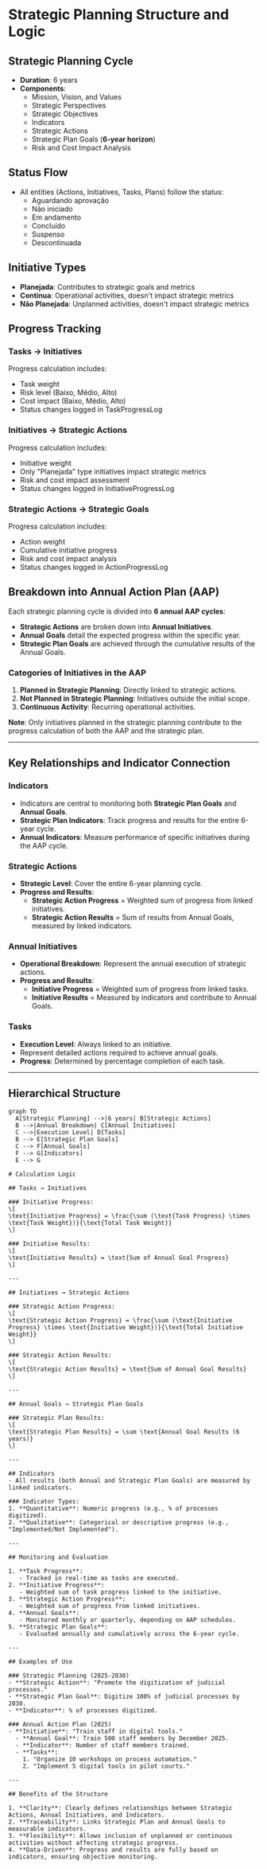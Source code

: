 # Strategic Planning Structure and Logic

## Strategic Planning Cycle
- **Duration**: 6 years
- **Components**:
  - Mission, Vision, and Values
  - Strategic Perspectives
  - Strategic Objectives
  - Indicators
  - Strategic Actions
  - Strategic Plan Goals (**6-year horizon**)
  - Risk and Cost Impact Analysis

## Status Flow
- All entities (Actions, Initiatives, Tasks, Plans) follow the status:
  - Aguardando aprovação
  - Não iniciado
  - Em andamento
  - Concluído
  - Suspenso
  - Descontinuada

## Initiative Types
- **Planejada**: Contributes to strategic goals and metrics
- **Contínua**: Operational activities, doesn't impact strategic metrics
- **Não Planejada**: Unplanned activities, doesn't impact strategic metrics

## Progress Tracking
### Tasks → Initiatives
Progress calculation includes:
- Task weight
- Risk level (Baixo, Médio, Alto)
- Cost impact (Baixo, Médio, Alto)
- Status changes logged in TaskProgressLog

### Initiatives → Strategic Actions
Progress calculation includes:
- Initiative weight
- Only "Planejada" type initiatives impact strategic metrics
- Risk and cost impact assessment
- Status changes logged in InitiativeProgressLog

### Strategic Actions → Strategic Goals
Progress calculation includes:
- Action weight
- Cumulative initiative progress
- Risk and cost impact analysis
- Status changes logged in ActionProgressLog

## Breakdown into Annual Action Plan (AAP)
Each strategic planning cycle is divided into **6 annual AAP cycles**:
- **Strategic Actions** are broken down into **Annual Initiatives**.
- **Annual Goals** detail the expected progress within the specific year.
- **Strategic Plan Goals** are achieved through the cumulative results of the Annual Goals.

### Categories of Initiatives in the AAP
1. **Planned in Strategic Planning**: Directly linked to strategic actions.
2. **Not Planned in Strategic Planning**: Initiatives outside the initial scope.
3. **Continuous Activity**: Recurring operational activities.

**Note**: Only initiatives planned in the strategic planning contribute to the progress calculation of both the AAP and the strategic plan.

---

## Key Relationships and Indicator Connection

### Indicators
- Indicators are central to monitoring both **Strategic Plan Goals** and **Annual Goals**.
- **Strategic Plan Indicators**: Track progress and results for the entire 6-year cycle.
- **Annual Indicators**: Measure performance of specific initiatives during the AAP cycle.

### Strategic Actions
- **Strategic Level**: Cover the entire 6-year planning cycle.
- **Progress and Results**:
  - **Strategic Action Progress** = Weighted sum of progress from linked initiatives.
  - **Strategic Action Results** = Sum of results from Annual Goals, measured by linked indicators.

### Annual Initiatives
- **Operational Breakdown**: Represent the annual execution of strategic actions.
- **Progress and Results**:
  - **Initiative Progress** = Weighted sum of progress from linked tasks.
  - **Initiative Results** = Measured by indicators and contribute to Annual Goals.

### Tasks
- **Execution Level**: Always linked to an initiative.
- Represent detailed actions required to achieve annual goals.
- **Progress**: Determined by percentage completion of each task.

---

## Hierarchical Structure

```mermaid
graph TD
  A[Strategic Planning] -->|6 years| B[Strategic Actions]
  B -->|Annual Breakdown| C[Annual Initiatives]
  C -->|Execution Level| D[Tasks]
  B --> E[Strategic Plan Goals]
  C --> F[Annual Goals]
  F --> G[Indicators]
  E --> G

# Calculation Logic

## Tasks → Initiatives

### Initiative Progress:
\[
\text{Initiative Progress} = \frac{\sum (\text{Task Progress} \times \text{Task Weight})}{\text{Total Task Weight}}
\]

### Initiative Results:
\[
\text{Initiative Results} = \text{Sum of Annual Goal Progress}
\]

---

## Initiatives → Strategic Actions

### Strategic Action Progress:
\[
\text{Strategic Action Progress} = \frac{\sum (\text{Initiative Progress} \times \text{Initiative Weight})}{\text{Total Initiative Weight}}
\]

### Strategic Action Results:
\[
\text{Strategic Action Results} = \text{Sum of Annual Goal Results}
\]

---

## Annual Goals → Strategic Plan Goals

### Strategic Plan Results:
\[
\text{Strategic Plan Results} = \sum \text{Annual Goal Results (6 years)}
\]

---

## Indicators
- All results (both Annual and Strategic Plan Goals) are measured by linked indicators.

### Indicator Types:
1. **Quantitative**: Numeric progress (e.g., % of processes digitized).
2. **Qualitative**: Categorical or descriptive progress (e.g., "Implemented/Not Implemented").

---

## Monitoring and Evaluation

1. **Task Progress**:
   - Tracked in real-time as tasks are executed.
2. **Initiative Progress**:
   - Weighted sum of task progress linked to the initiative.
3. **Strategic Action Progress**:
   - Weighted sum of progress from linked initiatives.
4. **Annual Goals**:
   - Monitored monthly or quarterly, depending on AAP schedules.
5. **Strategic Plan Goals**:
   - Evaluated annually and cumulatively across the 6-year cycle.

---

## Examples of Use

### Strategic Planning (2025-2030)
- **Strategic Action**: "Promote the digitization of judicial processes."
- **Strategic Plan Goal**: Digitize 100% of judicial processes by 2030.
- **Indicator**: % of processes digitized.

### Annual Action Plan (2025)
- **Initiative**: "Train staff in digital tools."
  - **Annual Goal**: Train 500 staff members by December 2025.
  - **Indicator**: Number of staff members trained.
  - **Tasks**:
    1. "Organize 10 workshops on process automation."
    2. "Implement 5 digital tools in pilot courts."

---

## Benefits of the Structure

1. **Clarity**: Clearly defines relationships between Strategic Actions, Annual Initiatives, and Indicators.
2. **Traceability**: Links Strategic Plan and Annual Goals to measurable indicators.
3. **Flexibility**: Allows inclusion of unplanned or continuous activities without affecting strategic progress.
4. **Data-Driven**: Progress and results are fully based on indicators, ensuring objective monitoring.
